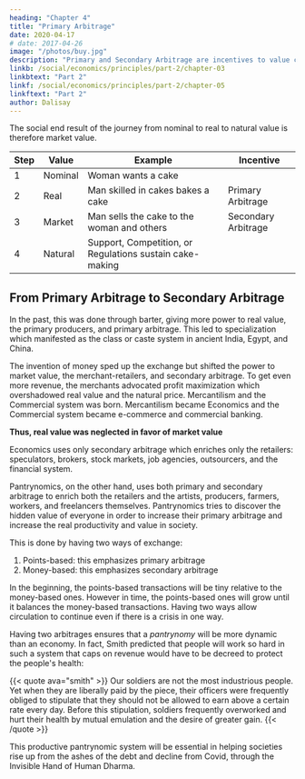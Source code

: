 ```yaml
---
heading: "Chapter 4"
title: "Primary Arbitrage"
date: 2020-04-17
# date: 2017-04-26
image: "/photos/buy.jpg"
description: "Primary and Secondary Arbitrage are incentives to value creation and circulation in Pantrynomics"
linkb: /social/economics/principles/part-2/chapter-03
linkbtext: "Part 2"
linkf: /social/economics/principles/part-2/chapter-05
linkftext: "Part 2"
author: Dalisay
---
```




The social end result of the journey from nominal to real to natural value is therefore market value. 

Step | Value | Example | Incentive
--- | --- | --- | ---
1 | Nominal | Woman wants a cake |
2 | Real | Man skilled in cakes bakes a cake | Primary Arbitrage
3 | Market | Man sells the cake to the woman and others | Secondary Arbitrage
4 | Natural | Support, Competition, or Regulations sustain cake-making |  


## From Primary Arbitrage to Secondary Arbitrage 

In the past, this was done through barter, giving more power to real value, the primary producers, and primary arbitrage. This led to specialization which manifested as the class or caste system in ancient India, Egypt, and China. 

The invention of money sped up the exchange but shifted the power to market value, the merchant-retailers, and secondary arbitrage. To get even more revenue, the merchants advocated profit maximization which overshadowed real value and the natural price. Mercantilism and the Commercial system was born. Mercantilism became Economics and the Commercial system became e-commerce and commercial banking.

**Thus, real value was neglected in favor of market value**

Economics uses only secondary arbitrage which enriches only the retailers: speculators, brokers, stock markets, job agencies, outsourcers, and the financial system. 

Pantrynomics, on the other hand, uses both primary and secondary arbitrage to enrich both the retailers and the artists, producers, farmers, workers, and freelancers themselves. Pantrynomics tries to discover the hidden value of everyone in order to increase their primary arbitrage and increase the real productivity and value in society.

This is done by having two ways of exchange:
1. Points-based: this emphasizes primary arbitrage
2. Money-based: this emphasizes secondary arbitrage

In the beginning, the points-based transactions will be tiny relative to the money-based ones. However in time, the points-based ones will grow until it balances the money-based transactions. Having two ways allow circulation to continue even if there is a crisis in one way. 

Having two arbitrages ensures that a *pantrynomy* will be more dynamic than an economy. In fact, Smith predicted that people will work so hard in such a system that caps on revenue would have to be decreed to protect the people's health:

{{< quote ava="smith" >}}
Our soldiers are not the most industrious people. Yet when they are liberally paid by the piece, their officers were frequently obliged to stipulate that they should not be allowed to earn above a certain rate every day. Before this stipulation, soldiers frequently overworked and hurt their health by mutual emulation and the desire of greater gain.
{{< /quote >}}

This productive pantrynomic system will be essential in helping societies rise up from the ashes of the debt and decline from Covid, through the Invisible Hand of Human Dharma.

